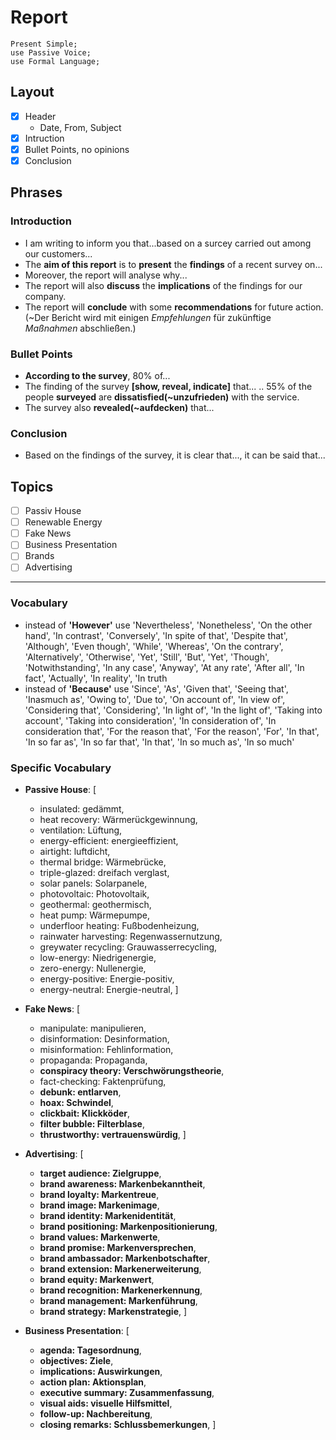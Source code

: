 # Report

```
Present Simple;
use Passive Voice;
use Formal Language;

```
## Layout
- [x] Header
    - Date, From, Subject
- [x] Intruction
- [x] Bullet Points, no opinions
- [x] Conclusion

## Phrases
### Introduction
- I am writing to inform you that...based on a surcey carried out among our customers...
- The **aim of this report** is to **present** the **findings** of a recent survey on...
- Moreover, the report will analyse why...
- The report will also **discuss** the **implications** of the findings for our company.
- The report will **conclude** with some **recommendations** for future action. (~Der Bericht wird mit einigen *Empfehlungen* für zukünftige *Maßnahmen* abschließen.)


### Bullet Points
- **According to the survey**, 80% of...
- The finding of the survey **[show, reveal, indicate]** that...
.. 55% of the people **surveyed** are **dissatisfied(~unzufrieden)** with the service.
- The survey also **revealed(~aufdecken)** that...

### Conclusion
- Based on the findings of the survey, it is clear that..., it can be said that...


## Topics
- [ ] Passiv House
- [ ] Renewable Energy
- [ ] Fake News
- [ ] Business Presentation
- [ ] Brands
- [ ] Advertising
---
### Vocabulary
- instead of **'However'** use 'Nevertheless', 'Nonetheless', 'On the other hand', 'In contrast', 'Conversely', 'In spite of that', 'Despite that', 'Although', 'Even though', 'While', 'Whereas', 'On the contrary', 'Alternatively', 'Otherwise', 'Yet', 'Still', 'But', 'Yet', 'Though', 'Notwithstanding', 'In any case', 'Anyway', 'At any rate', 'After all', 'In fact', 'Actually', 'In reality', 'In truth
- instead of **'Because'** use 'Since', 'As', 'Given that', 'Seeing that', 'Inasmuch as', 'Owing to', 'Due to', 'On account of', 'In view of', 'Considering that', 'Considering', 'In light of', 'In the light of', 'Taking into account', 'Taking into consideration', 'In consideration of', 'In consideration that', 'For the reason that', 'For the reason', 'For', 'In that', 'In so far as', 'In so far that', 'In that', 'In so much as', 'In so much'


### Specific Vocabulary
- **Passive House**: [
    - insulated: gedämmt,
    - heat recovery: Wärmerückgewinnung,
    - ventilation: Lüftung,
    - energy-efficient: energieeffizient,
    - airtight: luftdicht,
    - thermal bridge: Wärmebrücke,
    - triple-glazed: dreifach verglast,
    - solar panels: Solarpanele,
    - photovoltaic: Photovoltaik,
    - geothermal: geothermisch,
    - heat pump: Wärmepumpe,
    - underfloor heating: Fußbodenheizung,
    - rainwater harvesting: Regenwassernutzung,
    - greywater recycling: Grauwasserrecycling,
    - low-energy: Niedrigenergie,
    - zero-energy: Nullenergie,
    - energy-positive: Energie-positiv,
    - energy-neutral: Energie-neutral,
]

- **Fake News**: [
    - manipulate: manipulieren,
    - disinformation: Desinformation,
    - misinformation: Fehlinformation,
    - propaganda: Propaganda,
    - **conspiracy theory: Verschwörungstheorie**,
    - fact-checking: Faktenprüfung,
    - **debunk: entlarven**,
    - **hoax: Schwindel**,
    - **clickbait: Klickköder**,
    - **filter bubble: Filterblase**,
    - **thrustworthy: vertrauenswürdig**,
]


- **Advertising**: [
    - **target audience: Zielgruppe**,
    - **brand awareness: Markenbekanntheit**,
    - **brand loyalty: Markentreue**,
    - **brand image: Markenimage**,
    - **brand identity: Markenidentität**,
    - **brand positioning: Markenpositionierung**,
    - **brand values: Markenwerte**,
    - **brand promise: Markenversprechen**,
    - **brand ambassador: Markenbotschafter**,
    - **brand extension: Markenerweiterung**,
    - **brand equity: Markenwert**,
    - **brand recognition: Markenerkennung**,
    - **brand management: Markenführung**,
    - **brand strategy: Markenstrategie**,
]

- **Business Presentation**: [
    - **agenda: Tagesordnung**,
    - **objectives: Ziele**,
    - **implications: Auswirkungen**,
    - **action plan: Aktionsplan**,
    - **executive summary: Zusammenfassung**,
    - **visual aids: visuelle Hilfsmittel**,
    - **follow-up: Nachbereitung**,
    - **closing remarks: Schlussbemerkungen**,
]